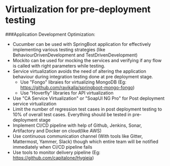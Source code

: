 # Virtualization for pre-deployment testing

###Application Development Optimization:
 * Cucumber can be used with SpringBoot application for effectively implementing various testing strategies (like BehaviourDrivenDevelopment and TestDrivenDevelopment)
 * Mockito can be used for mocking the services and verifying if any flow is called with right parameters while testing.
 * Service virtualization avoids the need of altering the application behaviour during integration testing done at pre deployment stage.
   * Use "Fongo" libraies for virtualizing MongoDB (Eg: https://github.com/ravikalla/springboot-mongo-fongo)
   * Use "Hoverfly" libraries for API virtualization
 * Use "CA Service Virtualization" or "SoapUI NG Pro" for Post deployment service virtualization
 * Limit the number of regression test cases in post deployment testing to 10% of overall test cases. Everything should be tested in pre-deployment stage
 * Implement CI/CD pipeline with help of Github, Jenkins, Sonar, Artifactory and Docker on cloud(like AWS)
 * Use continuous communication channel (With tools like Gitter, Mattermost, Yammer, Slack) though which entire team will be notified immediately when CI/CD pipeline fails
 * Use tools to monitor delivery pipeline (Eg: https://github.com/capitalone/Hygieia)
